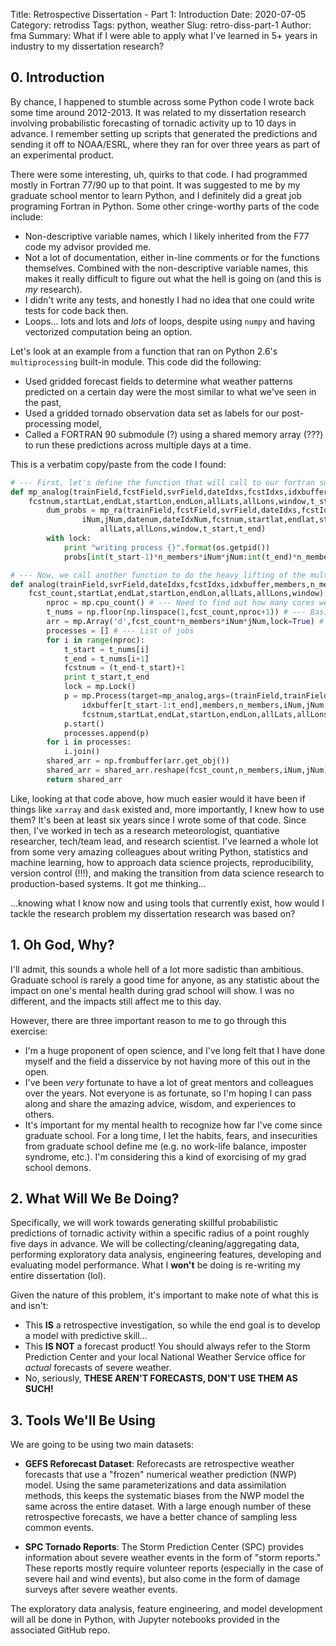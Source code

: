 Title: Retrospective Dissertation - Part 1: Introduction
Date: 2020-07-05
Category: retrodiss
Tags: python, weather
Slug: retro-diss-part-1
Author: fma
Summary: What if I were able to apply what I've learned in 5+ years in industry to my dissertation research?

## 0. Introduction
By chance, I happened to stumble across some Python code I wrote back some time
around 2012-2013. It was related to my dissertation research involving probabilistic
forecasting of tornadic activity up to 10 days in advance. I remember setting up
scripts that generated the predictions and sending it off to NOAA/ESRL, where they
ran for over three years as part of an experimental product.

There were some interesting, uh, quirks to that code. I had programmed
mostly in Fortran 77/90 up to that point. It was suggested to me by
my graduate school mentor to learn Python, and I definitely did a great job
programing Fortran in Python. Some other cringe-worthy parts of the code
include:

- Non-descriptive variable names, which I likely inherited from the F77 code
my advisor provided me.
- Not a lot of documentation, either in-line comments or for the functions
themselves. Combined with the non-descriptive variable names, this makes it
really difficult to figure out what the hell is going on (and this is _my_ research).
- I didn't write any tests, and honestly I had no idea that one could write
tests for code back then.
- Loops... lots and lots and _lots_ of loops, despite using `numpy` and having
vectorized computation being an option.

Let's look at an example from a function that ran on Python 2.6's `multiprocessing` built-in module. This code did the following:

- Used gridded forecast fields to determine what weather patterns predicted on a certain day were the most similar to what we've seen in the past,
- Used a gridded tornado observation data set as labels for our post-processing model,
- Called a FORTRAN 90 submodule (?) using a shared memory array (???) to run these predictions across multiple days at a time.

This is a verbatim copy/paste from the code I found:

```python
# --- First, let's define the function that will call to our fortran subroutine forthe multiprocessing part...
def mp_analog(trainField,fcstField,svrField,dateIdxs,fcstIdxs,idxbuffer,members,n_members,iNum,jNum,datenum,dateIdxNum,\
    fcstnum,startLat,endLat,startLon,endLon,allLats,allLons,window,t_start,t_end,lock,probs): 
        dum_probs = mp_ra(trainField,fcstField,svrField,dateIdxs,fcstIdxs,idxbuffer,members,n_members,\
                iNum,jNum,datenum,dateIdxNum,fcstnum,startlat,endlat,startlon,endlon,\
                    allLats,allLons,window,t_start,t_end)
        with lock:
            print "writing process {}".format(os.getpid())
            probs[int(t_start-1)*n_members*iNum*jNum:int(t_end)*n_members*iNum*jNum] = dum_probs.reshape(-1)

# --- Now, we call another function to do the heavy lifting of the multiprocessing part...
def analog(trainField,svrField,dateIdxs,fcstIdxs,idxbuffer,members,n_members,iNum,jNum,datenum,dateIdxNum,\
    fcst_count,startLat,endLat,startLon,endLon,allLats,allLons,window):
        nproc = mp.cpu_count() # --- Need to find out how many cores we're working with
        t_nums = np.floor(np.linspace(1,fcst_count,nproc+1)) # --- Basically, the starting/ending index for each job
        arr = mp.Array('d',fcst_count*n_members*iNum*jNum,lock=True) # --- The eventual array we will be sending into the netCDF4 file
        processes = [] # --- List of jobs
        for i in range(nproc):
            t_start = t_nums[i]
            t_end = t_nums[i+1]
            fcstnum = (t_end-t_start)+1
            print t_start,t_end
            lock = mp.Lock()
            p = mp.Process(target=mp_analog,args=(trainField,trainField[t_start-1:t_end,...],svrField,dateIdxs[t_start-1:t_end,...],fcstIdxs[t_start-1:t_end,...],\
                idxbuffer[t_start-1:t_end],members,n_members,iNum,jNum,datenum,dateIdxNum,\
                fcstnum,startLat,endLat,startLon,endLon,allLats,allLons,window,t_start,t_end,lock,arr))
            p.start()
            processes.append(p)
        for i in processes:
            i.join()
        shared_arr = np.frombuffer(arr.get_obj())
        shared_arr = shared_arr.reshape(fcst_count,n_members,iNum,jNum)
        return shared_arr
```

Like, looking at that code above, how much easier would it have been if things like `xarray` and `dask` existed and, more importantly, I knew how to use them? It's been at least six years since I wrote some of that code. Since then, I've worked
in tech as a research meteorologist, quantiative researcher, tech/team lead, and research scientist. I've
learned a whole lot from some very amazing colleagues about writing Python, statistics
and machine learning, how to approach data science projects, reproducibility,
version control (!!!), and making the transition from data science research
to production-based systems. It got me thinking...

...knowing what I know now and using tools that currently exist, how would I tackle the research problem my dissertation
research was based on?

## 1. Oh God, Why?

I'll admit, this sounds a whole hell of a lot more sadistic than ambitious. Graduate
school is rarely a good time for anyone, as any statistic about the impact on one's
mental health during grad school will show. I was no different, and the impacts
still affect me to this day.

However, there are three important reason to me to go through this exercise:

- I'm a huge proponent of open science, and I've long felt that I have
done myself and the field a disservice by not having more of this out in the open.
- I've been _very_ fortunate to have a lot of great mentors and colleagues over
the years. Not everyone is as fortunate, so I'm hoping I can pass along and share
the amazing advice, wisdom, and experiences to others.
- It's important for my mental health to recognize how far I've come since
graduate school. For a long time, I let the habits, fears, and insecurities from
graduate school define me (e.g. no work-life balance, imposter syndrome, etc.). I'm
considering this a kind of exorcising of my grad school demons.

## 2. What Will We Be Doing?

Specifically, we will work towards generating skillful probabilistic predictions
of tornadic activity within a specific radius of a point roughly five days in
advance. We will be collecting/cleaning/aggregating data, performing exploratory
data analysis, engineering features, developing and evaluating model performance. What I **won't** be doing is re-writing my entire dissertation (lol).

Given the nature of this problem, it's important to make note of
what this is and isn't:

- This **IS** a retrospective investigation, so while the end goal is to develop
a model with predictive skill...
- This **IS NOT** a forecast product! You should always refer to the Storm Prediction
Center and your local National Weather Service office for _actual_ forecasts of severe weather.
- No, seriously, **THESE AREN'T FORECASTS, DON'T USE THEM AS SUCH!**

## 3. Tools We'll Be Using

We are going to be using two main datasets:

- **GEFS Reforecast Dataset**: Reforecasts are retrospective weather forecasts
that use a "frozen" numerical weather prediction (NWP) model. Using the same parameterizations and
data assimilation methods, this keeps the systematic biases from the NWP model the
same across the entire dataset. With a large enough number of these retrospective
forecasts, we have a better chance of sampling less common events.

- **SPC Tornado Reports**: The Storm Prediction Center (SPC) provides information about
severe weather events in the form of "storm reports." These reports mostly require
volunteer reports (especially in the case of severe hail and wind events), but
also come in the form of damage surveys after severe weather events.

The exploratory data analysis, feature engineering, and model development
will all be done in Python, with Jupyter notebooks provided in the associated
GitHub repo.
